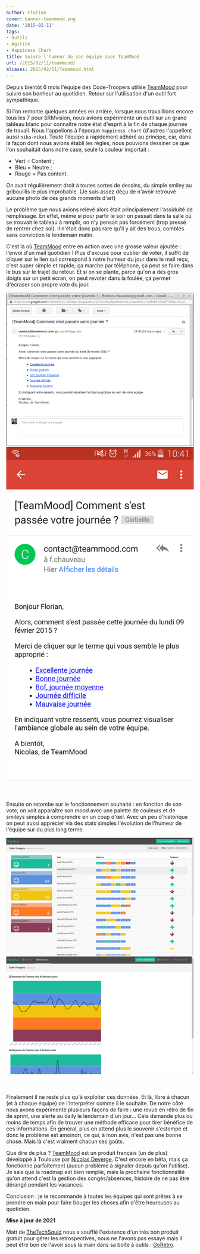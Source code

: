 ```yaml
---
author: Florian
cover: banner-teammood.png
date: '2015-02-11'
tags:
- Outils
- Agilité
- Happiness Chart
title: Suivre l'humeur de son équipe avec TeamMood
url: /2015/02/11/teammood/
aliases: 2015/02/11/Teammood.html
---
```



Depuis bientôt 6 mois l'équipe des Code-Troopers utilise [TeamMood](https://www.teammood.com/) pour suivre son bonheur au quotidien. Retour sur l'utilisation d'un outil fort sympathique.


Si l'on remonte quelques années en arrière, lorsque nous travaillions encore tous les 7 pour SRMvision,
nous avions expérimenté un outil sur un grand tableau blanc pour connaître notre état d'esprit à la fin de chaque journée de travail.
Nous l'appelions à l'époque `happiness chart` (d'autres l'appellent aussi `niko-niko`).
Toute l'équipe a rapidement adhéré au principe, car, dans la façon dont nous avions établi les règles, nous pouvions dessiner ce que l'on souhaitait dans notre case, seule la couleur importait :



  * Vert = Content ;
  * Bleu = Neutre ;
  * Rouge = Pas content.

On avait régulièrement droit à toutes sortes de dessins, du simple smiley au gribouillis le plus improbable.
(Je suis assez déçu de n'avoir retrouvé aucune photo de ces grands moments d'art)

Le problème que nous avions relevé alors était principalement l'assiduité de remplissage.
En effet, même si pour partir le soir on passait dans la salle où se trouvait le tableau à remplir, on n'y pensait pas forcément (trop pressé de rentrer chez soi).
Il n'était donc pas rare qu'il y ait des trous, comblés sans conviction le lendemain matin.

C'est là où [TeamMood](https://www.teammood.com/) entre en action avec une grosse valeur ajoutée : l'envoi d'un mail quotidien !
Plus d'excuse pour oublier de voter, il suffit de cliquer sur le lien qui correspond à notre humeur du jour dans le mail reçu,
c'est super simple et rapide, ça marche par téléphone, ça peut se faire dans le bus sur le trajet du retour.
Et si on se plante, parce qu'on a des gros doigts sur un petit écran, on peut revoter dans la foulée, ça permet d'écraser son propre vote du jour.

<div style="text-align:center;margin-bottom:50px">
    <a href="/images/posts/2015-02-11-Teammood/mailBig.png" data-lightbox="group-1" title="Mail du vote quotidien" class="inlineBoxes">
        <img class="medium" src="/images/posts/2015-02-11-Teammood/mailBig.png" alt="Mail du vote quotidien"/>
    </a>
    <a href="/images/posts/2015-02-11-Teammood/mailPhone.png" data-lightbox="group-1" title="Mail du vote quotidien sur téléphone" class="inlineBoxes">
        <img class="medium" src="/images/posts/2015-02-11-Teammood/mailPhone.png" alt="Mail du vote quotidien sur téléphone"/>
    </a>
</div>


Ensuite on retombe sur le fonctionnement souhaité : en fonction de son vote, on voit apparaître son _mood_  avec une palette de couleurs et de smileys simples à comprendre en un coup d'œil.
Avec un peu d'historique on peut aussi apprécier via des stats simples l'évolution de l'humeur de l'équipe sur du plus long terme.


<div style="text-align:center;margin-bottom:50px">
    <a href="/images/posts/2015-02-11-Teammood/quotidien.png" data-lightbox="group-2" title="" class="inlineBoxes">
        <img class="medium" src="/images/posts/2015-02-11-Teammood/quotidien.png" alt=""/>
    </a>
    <a href="/images/posts/2015-02-11-Teammood/stat.png" data-lightbox="group-2" title="" class="inlineBoxes">
        <img class="medium" src="/images/posts/2015-02-11-Teammood/stat.png" alt=""/>
    </a>
</div>

Finalement il ne reste plus qu'à exploiter ces données. Et là, libre à chacun (et à chaque équipe) de l'interpréter comme il le souhaite.
De notre côté nous avons expérimenté plusieurs façons de faire :
une revue en rétro de fin de sprint, une alerte au daily le lendemain d'un jour…
Cela demande plus ou moins de temps afin de trouver une méthode efficace pour tirer bénéfice de ces informations.
En général, plus on attend plus le souvenir s'estompe et donc le problème est amoindri, ce qui, à mon avis, n'est pas une bonne chose.
Mais là c'est vraiment chacun ses goûts.



Que dire de plus ?
[TeamMood](https://www.teammood.com/) est un produit français (un de plus) développé à Toulouse par [Nicolas Deverge](https://twitter.com/ndeverge).
C'est encore en bêta, mais ça fonctionne parfaitement (aucun problème à signaler depuis qu'on l'utilise).
Je sais que la roadmap est bien remplie, mais la prochaine fonctionnalité qu'on attend c'est la gestion des congés/absences, histoire de ne pas être dérangé pendant les vacances.

Conclusion :
je le recommande à toutes les équipes qui sont prêtes à se prendre en main pour faire bouger les choses afin d'être heureuses au quotidien.

__Mise à jour de 2021__

Matt de [TheTechSquid](https://thetechsquid.com) nous a soufflé l'existence d'un très bon produit gratuit pour gérer les retrospectives, nous ne l'avons pas essayé mais il peut être bon de l'avoir sous la main dans sa boîte à outils : [GoRetro](https://www.goretro.ai/).
